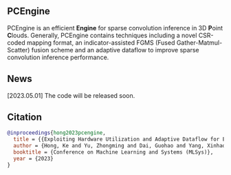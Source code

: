 ## PCEngine
PCEngine is an efficient **Engine** for sparse convolution inference in 3D **P**oint **C**louds. Generally, PCEngine contains techniques including a novel CSR-coded mapping format, an indicator-assisted FGMS (Fused Gather-Matmul-Scatter) fusion scheme and an adaptive dataflow to improve sparse convolution inference performance.

## News
[2023.05.01] The code will be released soon.

## Citation
```bibtex
@inproceedings{hong2023pcengine,
  title = {{Exploiting Hardware Utilization and Adaptive Dataflow for Efficient Sparse Convolution in 3D Point Clouds}},
  author = {Hong, Ke and Yu, Zhongming and Dai, Guohao and Yang, Xinhao and Lian, Yaoxiu and Liu, Zehao and Xu, Ningyi and Dong, Yuhan and Wang, Yu},
  booktitle = {Conference on Machine Learning and Systems (MLSys)},
  year = {2023}
}
```
